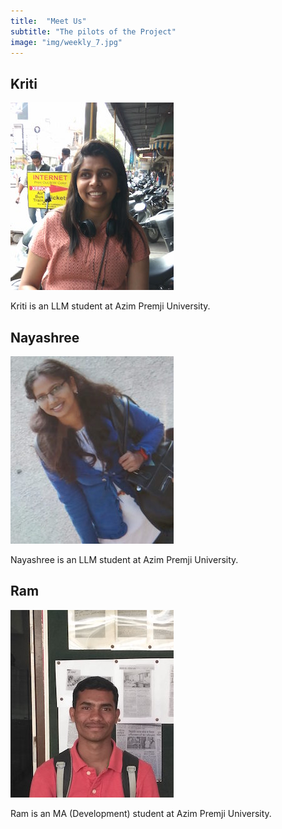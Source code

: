 ```yaml
---
title:  "Meet Us"
subtitle: "The pilots of the Project"
image: "img/weekly_7.jpg"
---
```


## Kriti

<img src='img/authors/kriti.jpg'>

Kriti is an LLM student at Azim Premji University.

## Nayashree

<img src='img/authors/nayashree.jpg'>

Nayashree is an LLM student at Azim Premji University.

## Ram

<img src='img/authors/ram.jpg'>

Ram is an MA (Development) student at Azim Premji University.
